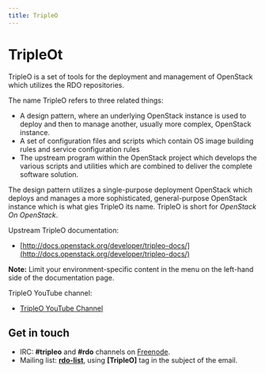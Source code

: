```yaml
---
title: TripleO
---
```


# <a name="qs">TripleOt</a>

TripleO is a set of tools for the deployment and management of OpenStack which utilizes the RDO repositories.

The name TripleO refers to three related things:

*   A design pattern, where an underlying OpenStack instance is used to deploy and then to manage another, usually more complex, OpenStack instance.
*   A set of configuration files and scripts which contain OS image building rules and service configuration rules
*   The upstream program within the OpenStack project which develops the various scripts and utilities which are combined to deliver the complete software solution.

The design pattern utilizes a single-purpose deployment OpenStack which deploys and manages a more sophisticated, general-purpose OpenStack instance which is what
gies TripleO its name. TripleO is short for *OpenStack On OpenStack*.

Upstream TripleO documentation:

* [http://docs.openstack.org/developer/tripleo-docs/](http://docs.openstack.org/developer/tripleo-docs/)

**Note:** Limit your environment-specific content in the menu on the left-hand side of the documentation page.

TripleO YouTube channel:

* [TripleO YouTube Channel](https://www.youtube.com/channel/UCNGDxZGwUELpgaBoLvABsTA/)


## Get in touch

*   IRC: **#tripleo** and **#rdo** channels on [Freenode](http://freenode.net).
*   Mailing list: [**rdo-list**](//www.redhat.com/mailman/listinfo/rdo-list), using **[TripleO]** tag in the subject of the email.
